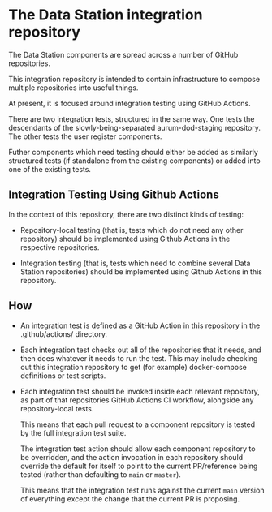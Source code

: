 # The Data Station integration repository

The Data Station components are spread across a number of
GitHub repositories.

This integration repository is intended to contain
infrastructure to compose multiple repositories into useful
things.

At present, it is focused around integration testing using GitHub Actions.

There are two integration tests, structured in the same way. One tests
the descendants of the slowly-being-separated aurum-dod-staging repository.
The other tests the user register components.

Futher components which need testing should either be added as similarly
structured tests (if standalone from the existing components) or added
into one of the existing tests.

## Integration Testing Using Github Actions

In the context of this repository, there are two distinct kinds of
testing:

- Repository-local testing (that is, tests which do not need any other
repository) should be implemented using Github Actions in the
respective repositories.

- Integration testing (that is, tests which need to combine several
Data Station repositories) should be implemented using Github Actions in
this repository.

## How

- An integration test is defined as a GitHub Action in this repository
in the .github/actions/ directory.

- Each integration test checks out all of the repositories that it needs,
  and then does whatever it needs to run the test. This may include
  checking out this integration repository to get (for example)
  docker-compose definitions or test scripts.

- Each integration test should be invoked inside each relevant repository,
  as part of that repositories GitHub Actions CI workflow, alongside any
  repository-local tests.

  This means that each pull request to a component repository is tested by
  the full integration test suite.

  The integration test action should allow each component repository to be 
  overridden, and the action invocation in each repository should override
  the default for itself to point to the current PR/reference being tested
  (rather than defaulting to `main` or `master`).

  This means that the integration test runs against the current `main`
  version of everything except the change that the current PR is proposing.

